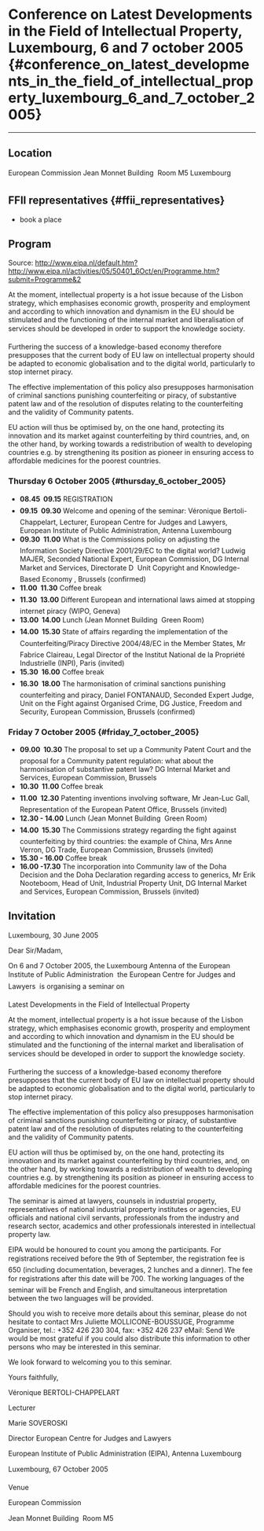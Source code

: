 # Conference on Latest Developments in the Field of Intellectual Property, Luxembourg, 6 and 7 october 2005 {#conference_on_latest_developments_in_the_field_of_intellectual_property_luxembourg_6_and_7_october_2005}

------------------------------------------------------------------------

## Location

European Commission Jean Monnet Building  Room M5 Luxembourg

## FFII representatives {#ffii_representatives}

-   book a place

## Program

Source:
<http://www.eipa.nl/default.htm?http://www.eipa.nl/activities/05/50401_6Oct/en/Programme.htm?submit=Programme&2>

At the moment, intellectual property is a hot issue because of the
Lisbon strategy, which emphasises economic growth, prosperity and
employment and according to which innovation and dynamism in the EU
should be stimulated and the functioning of the internal market and
liberalisation of services should be developed in order to support the
knowledge society.

Furthering the success of a knowledge-based economy therefore
presupposes that the current body of EU law on intellectual property
should be adapted to economic globalisation and to the digital world,
particularly to stop internet piracy.

The effective implementation of this policy also presupposes
harmonisation of criminal sanctions punishing counterfeiting or piracy,
of substantive patent law and of the resolution of disputes relating to
the counterfeiting and the validity of Community patents.

EU action will thus be optimised by, on the one hand, protecting its
innovation and its market against counterfeiting by third countries,
and, on the other hand, by working towards a redistribution of wealth to
developing countries e.g. by strengthening its position as pioneer in
ensuring access to affordable medicines for the poorest countries.

### Thursday 6 October 2005 {#thursday_6_october_2005}

-   **08.45  09.15** REGISTRATION
-   **09.15  09.30** Welcome and opening of the seminar: Véronique
    Bertoli-Chappelart, Lecturer, European Centre for Judges and
    Lawyers, European Institute of Public Administration, Antenna
    Luxembourg
-   **09.30  11.00** What is the Commissions policy on adjusting the
    Information Society Directive 2001/29/EC to the digital world?
    Ludwig MAJER, Seconded National Expert, European Commission, DG
    Internal Market and Services, Directorate D  Unit Copyright and
    Knowledge-Based Economy , Brussels (confirmed)
-   **11.00  11.30** Coffee break
-   **11.30  13.00** Different European and international laws aimed at
    stopping internet piracy (WIPO, Geneva)
-   **13.00  14.00** Lunch (Jean Monnet Building  Green Room)
-   **14.00  15.30** State of affairs regarding the implementation of
    the Counterfeiting/Piracy Directive 2004/48/EC in the Member
    States, Mr Fabrice Claireau, Legal Director of the Institut National
    de la Propriété Industrielle (INPI), Paris (invited)
-   **15.30  16.00** Coffee break
-   **16.30  18.00** The harmonisation of criminal sanctions punishing
    counterfeiting and piracy, Daniel FONTANAUD, Seconded Expert Judge,
    Unit on the Fight against Organised Crime, DG Justice, Freedom and
    Security, European Commission, Brussels (confirmed)

### Friday 7 October 2005 {#friday_7_october_2005}

-   **09.00  10.30** The proposal to set up a Community Patent Court
    and the proposal for a Community patent regulation: what about the
    harmonisation of substantive patent law? DG Internal Market and
    Services, European Commission, Brussels
-   **10.30  11.00** Coffee break
-   **11.00  12.30** Patenting inventions involving software, Mr
    Jean-Luc Gall, Representation of the European Patent Office,
    Brussels (invited)
-   **12.30 - 14.00** Lunch (Jean Monnet Building  Green Room)
-   **14.00  15.30** The Commissions strategy regarding the fight
    against counterfeiting by third countries: the example of China, Mrs
    Anne Verron, DG Trade, European Commission, Brussels (invited)
-   **15.30 - 16.00** Coffee break
-   **16.00 -17.30** The incorporation into Community law of the Doha
    Decision and the Doha Declaration regarding access to generics, Mr
    Erik Nooteboom, Head of Unit, Industrial Property Unit, DG Internal
    Market and Services, European Commission, Brussels (invited)

## Invitation

Luxembourg, 30 June 2005

Dear Sir/Madam,

On 6 and 7 October 2005, the Luxembourg Antenna of the European
Institute of Public Administration  the European Centre for Judges and
Lawyers  is organising a seminar on

Latest Developments in the Field of Intellectual Property

At the moment, intellectual property is a hot issue because of the
Lisbon strategy, which emphasises economic growth, prosperity and
employment and according to which innovation and dynamism in the EU
should be stimulated and the functioning of the internal market and
liberalisation of services should be developed in order to support the
knowledge society.

Furthering the success of a knowledge-based economy therefore
presupposes that the current body of EU law on intellectual property
should be adapted to economic globalisation and to the digital world,
particularly to stop internet piracy.

The effective implementation of this policy also presupposes
harmonisation of criminal sanctions punishing counterfeiting or piracy,
of substantive patent law and of the resolution of disputes relating to
the counterfeiting and the validity of Community patents.

EU action will thus be optimised by, on the one hand, protecting its
innovation and its market against counterfeiting by third countries,
and, on the other hand, by working towards a redistribution of wealth to
developing countries e.g. by strengthening its position as pioneer in
ensuring access to affordable medicines for the poorest countries.

The seminar is aimed at lawyers, counsels in industrial property,
representatives of national industrial property institutes or agencies,
EU officials and national civil servants, professionals from the
industry and research sector, academics and other professionals
interested in intellectual property law.

EIPA would be honoured to count you among the participants. For
registrations received before the 9th of September, the registration fee
is  650 (including documentation, beverages, 2 lunches and a dinner).
The fee for registrations after this date will be 700. The working
languages of the seminar will be French and English, and simultaneous
interpretation between the two languages will be provided.

Should you wish to receive more details about this seminar, please do
not hesitate to contact Mrs Juliette MOLLICONE-BOUSSUGE, Programme
Organiser, tel.: +352 426 230 304, fax: +352 426 237 eMail: Send We
would be most grateful if you could also distribute this information to
other persons who may be interested in this seminar.

We look forward to welcoming you to this seminar.

Yours faithfully,

Véronique BERTOLI-CHAPPELART

Lecturer

Marie SOVEROSKI

Director European Centre for Judges and Lawyers

European Institute of Public Administration (EIPA), Antenna Luxembourg

Luxembourg, 67 October 2005

Venue

European Commission

Jean Monnet Building  Room M5
